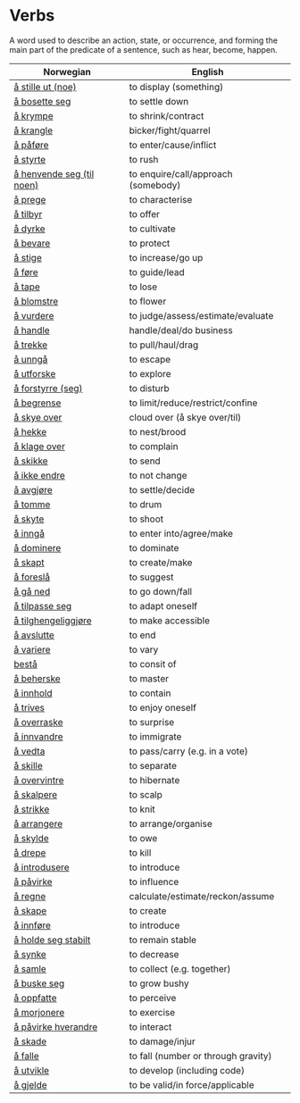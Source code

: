 # Verbs

A word used to describe an action, state, or occurrence, and forming the main part of the predicate of a sentence, such as hear, become, happen.

| Norwegian | English |
| --- | --- |
| [å stille ut (noe)](https://www.ordnett.no/search?language=no&phrase=å%20stille%20ut%20(noe)) | to display (something) |
| [å bosette seg](https://www.ordnett.no/search?language=no&phrase=å%20bosette%20seg) | to settle down |
| [å krympe](https://www.ordnett.no/search?language=no&phrase=å%20krympe) | to shrink/contract |
| [å krangle](https://www.ordnett.no/search?language=no&phrase=å%20krangle) | bicker/fight/quarrel |
| [å påføre](https://www.ordnett.no/search?language=no&phrase=å%20påføre) | to enter/cause/inflict |
| [å styrte](https://www.ordnett.no/search?language=no&phrase=å%20styrte) | to rush |
| [å henvende seg (til noen)](https://www.ordnett.no/search?language=no&phrase=å%20henvende%20seg%20(til%20noen)) | to enquire/call/approach (somebody) |
| [å prege](https://www.ordnett.no/search?language=no&phrase=å%20prege) | to characterise |
| [å tilbyr](https://www.ordnett.no/search?language=no&phrase=å%20tilbyr) | to offer |
| [å dyrke](https://www.ordnett.no/search?language=no&phrase=å%20dyrke) | to cultivate |
| [å bevare](https://www.ordnett.no/search?language=no&phrase=å%20bevare) | to protect |
| [å stige](https://www.ordnett.no/search?language=no&phrase=å%20stige) | to increase/go up |
| [å føre](https://www.ordnett.no/search?language=no&phrase=å%20føre) | to guide/lead |
| [å tape](https://www.ordnett.no/search?language=no&phrase=å%20tape) | to lose |
| [å blomstre](https://www.ordnett.no/search?language=no&phrase=å%20blomstre) | to flower |
| [å vurdere](https://www.ordnett.no/search?language=no&phrase=å%20vurdere) | to judge/assess/estimate/evaluate |
| [å handle](https://www.ordnett.no/search?language=no&phrase=å%20handle) | handle/deal/do business |
| [å trekke](https://www.ordnett.no/search?language=no&phrase=å%20trekke) | to pull/haul/drag |
| [å unngå](https://www.ordnett.no/search?language=no&phrase=å%20unngå) | to escape |
| [å utforske](https://www.ordnett.no/search?language=no&phrase=å%20utforske) | to explore |
| [å forstyrre (seg)](https://www.ordnett.no/search?language=no&phrase=å%20forstyrre%20(seg)) | to disturb |
| [å begrense](https://www.ordnett.no/search?language=no&phrase=å%20begrense) | to limit/reduce/restrict/confine |
| [å skye over](https://www.ordnett.no/search?language=no&phrase=å%20skye%20over) | cloud over (å skye over/til) |
| [å hekke](https://www.ordnett.no/search?language=no&phrase=å%20hekke) | to nest/brood |
| [å klage over](https://www.ordnett.no/search?language=no&phrase=å%20klage%20over) | to complain |
| [å skikke](https://www.ordnett.no/search?language=no&phrase=å%20skikke) | to send |
| [å ikke endre](https://www.ordnett.no/search?language=no&phrase=å%20ikke%20endre) | to not change |
| [å avgjøre](https://www.ordnett.no/search?language=no&phrase=å%20avgjøre) | to settle/decide |
| [å tomme](https://www.ordnett.no/search?language=no&phrase=å%20tomme) | to drum |
| [å skyte](https://www.ordnett.no/search?language=no&phrase=å%20skyte) | to shoot |
| [å inngå](https://www.ordnett.no/search?language=no&phrase=å%20inngå) | to enter into/agree/make |
| [å dominere](https://www.ordnett.no/search?language=no&phrase=å%20dominere) | to dominate |
| [å skapt](https://www.ordnett.no/search?language=no&phrase=å%20skapt) | to create/make |
| [å foreslå](https://www.ordnett.no/search?language=no&phrase=å%20foreslå) | to suggest |
| [å gå ned](https://www.ordnett.no/search?language=no&phrase=å%20gå%20ned) | to go down/fall |
| [å tilpasse seg](https://www.ordnett.no/search?language=no&phrase=å%20tilpasse%20seg) | to adapt oneself |
| [å tilghengeliggjøre](https://www.ordnett.no/search?language=no&phrase=å%20tilghengeliggjøre) | to make accessible |
| [å avslutte](https://www.ordnett.no/search?language=no&phrase=å%20avslutte) | to end |
| [å variere](https://www.ordnett.no/search?language=no&phrase=å%20variere) | to vary |
| [bestå](https://www.ordnett.no/search?language=no&phrase=bestå) | to consit of |
| [å beherske](https://www.ordnett.no/search?language=no&phrase=å%20beherske) | to master |
| [å innhold](https://www.ordnett.no/search?language=no&phrase=å%20innhold) | to contain |
| [å trives](https://www.ordnett.no/search?language=no&phrase=å%20trives) | to enjoy oneself |
| [å overraske](https://www.ordnett.no/search?language=no&phrase=å%20overraske) | to surprise |
| [å innvandre](https://www.ordnett.no/search?language=no&phrase=å%20innvandre) | to immigrate |
| [å vedta](https://www.ordnett.no/search?language=no&phrase=å%20vedta) | to pass/carry (e.g. in a vote) |
| [å skille](https://www.ordnett.no/search?language=no&phrase=å%20skille) | to separate |
| [å overvintre](https://www.ordnett.no/search?language=no&phrase=å%20overvintre) | to hibernate |
| [å skalpere](https://www.ordnett.no/search?language=no&phrase=å%20skalpere) | to scalp |
| [å strikke](https://www.ordnett.no/search?language=no&phrase=å%20strikke) | to knit |
| [å arrangere](https://www.ordnett.no/search?language=no&phrase=å%20arrangere) | to arrange/organise |
| [å skylde](https://www.ordnett.no/search?language=no&phrase=å%20skylde) | to owe |
| [å drepe](https://www.ordnett.no/search?language=no&phrase=å%20drepe) | to kill |
| [å introdusere](https://www.ordnett.no/search?language=no&phrase=å%20introdusere) | to introduce |
| [å påvirke](https://www.ordnett.no/search?language=no&phrase=å%20påvirke) | to influence |
| [å regne](https://www.ordnett.no/search?language=no&phrase=å%20regne) | calculate/estimate/reckon/assume |
| [å skape](https://www.ordnett.no/search?language=no&phrase=å%20skape) | to create |
| [å innføre](https://www.ordnett.no/search?language=no&phrase=å%20innføre) | to introduce |
| [å holde seg stabilt](https://www.ordnett.no/search?language=no&phrase=å%20holde%20seg%20stabilt) | to remain stable |
| [å synke](https://www.ordnett.no/search?language=no&phrase=å%20synke) | to decrease |
| [å samle](https://www.ordnett.no/search?language=no&phrase=å%20samle) | to collect (e.g. together) |
| [å buske seg](https://www.ordnett.no/search?language=no&phrase=å%20buske%20seg) | to grow bushy |
| [å oppfatte](https://www.ordnett.no/search?language=no&phrase=å%20oppfatte) | to perceive |
| [å morjonere](https://www.ordnett.no/search?language=no&phrase=å%20morjonere) | to exercise |
| [å påvirke hverandre](https://www.ordnett.no/search?language=no&phrase=å%20påvirke%20hverandre) | to interact |
| [å skade](https://www.ordnett.no/search?language=no&phrase=å%20skade) | to damage/injur |
| [å falle](https://www.ordnett.no/search?language=no&phrase=å%20falle) | to fall (number or through gravity) |
| [å utvikle](https://www.ordnett.no/search?language=no&phrase=å%20utvikle) | to develop (including code) |
| [å gjelde](https://www.ordnett.no/search?language=no&phrase=å%20gjelde) | to be valid/in force/applicable |

